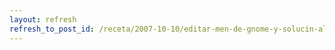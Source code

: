 ```yaml
---
layout: refresh
refresh_to_post_id: /receta/2007-10-10/editar-men-de-gnome-y-solucin-al-men-debian-desaparecido
---
```

